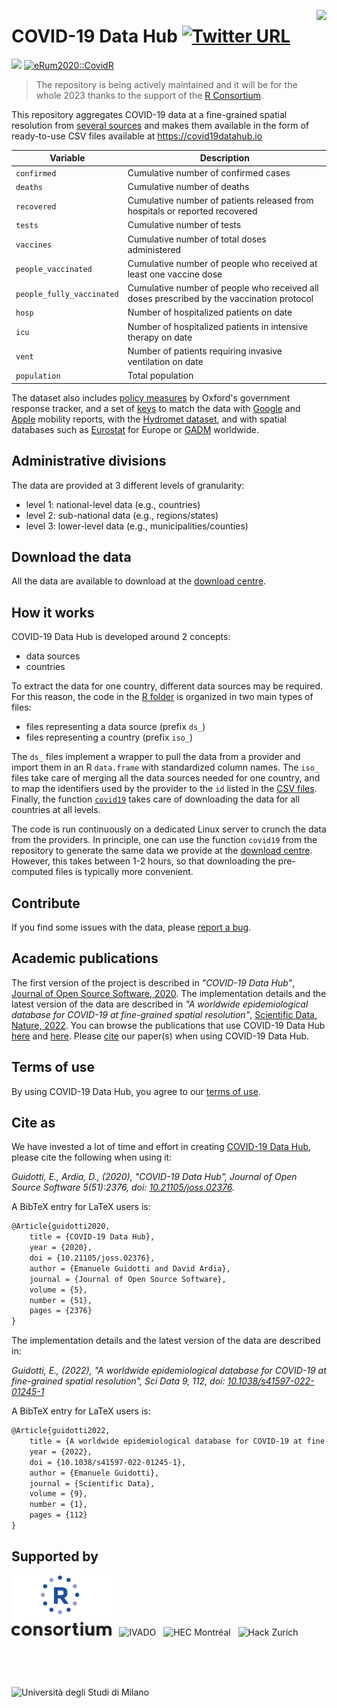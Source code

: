 <a href="https://covid19datahub.io"><img src="https://storage.covid19datahub.io/logo.svg" align="right" height="128"/></a>

# COVID-19 Data Hub [![Twitter URL](https://img.shields.io/twitter/url?style=social&url=https%3A%2F%2Fgithub.com%2Fcovid19datahub%2FCOVID19%2F)](https://twitter.com/intent/tweet?url=https%3A%2F%2Fgithub.com%2Fcovid19datahub%2FCOVID19)

[![](https://storage.covid19datahub.io/downloads/total.svg)](https://covid19datahub.io/articles/data.html)  [![eRum2020::CovidR](https://badgen.net/https/runkit.io/erum2020-covidr/badge/branches/master/covid19datahub?cache=300)](https://milano-r.github.io/erum2020-covidr-contest/covid19datahub.html)

> The repository is being actively maintained and it will be for the whole 2023 thanks to the support of the [R Consortium](https://www.r-consortium.org).

This repository aggregates COVID-19 data at a fine-grained spatial resolution from [several sources](https://covid19datahub.io/reference/index.html) and makes them available in the form of ready-to-use CSV files available at https://covid19datahub.io

| Variable                  | Description                                                  |
| ------------------------- | ------------------------------------------------------------ |
| `confirmed`               | Cumulative number of confirmed cases                         |
| `deaths`                  | Cumulative number of deaths                                  |
| `recovered`               | Cumulative number of patients released from hospitals or reported recovered |
| `tests`                   | Cumulative number of tests                                   |
| `vaccines`                | Cumulative number of total doses administered                |
| `people_vaccinated`       | Cumulative number of people who received at least one vaccine dose |
| `people_fully_vaccinated` | Cumulative number of people who received all doses prescribed by the vaccination protocol |
| `hosp`                    | Number of hospitalized patients on date                      |
| `icu`                     | Number of hospitalized patients in intensive therapy on date |
| `vent`                    | Number of patients requiring invasive ventilation on date    |
| `population`              | Total population                                             |

The dataset also includes [policy measures](https://covid19datahub.io/articles/docs.html#policy-measures) by Oxford's government response tracker, and a set of [keys](https://covid19datahub.io/articles/docs.html#external-keys) to match the data with [Google](https://www.google.com/covid19/mobility/) and [Apple](https://www.apple.com/covid19/mobility) mobility reports, with the [Hydromet dataset](https://github.com/CSSEGISandData/COVID-19_Unified-Dataset/tree/master/Hydromet), and with spatial databases such as [Eurostat](https://ec.europa.eu/eurostat/web/nuts/nuts-maps) for Europe or [GADM](https://gadm.org/) worldwide.

## Administrative divisions

The data are provided at 3 different levels of granularity:

- level 1: national-level data (e.g., countries)
- level 2: sub-national data (e.g., regions/states)
- level 3: lower-level data (e.g., municipalities/counties)

## Download the data

All the data are available to download at the [download centre](https://covid19datahub.io/articles/data.html).

## How it works

COVID-19 Data Hub is developed around 2 concepts: 

- data sources
- countries  

To extract the data for one country, different data sources may be required. For this reason, the code in the [R folder](https://github.com/covid19datahub/COVID19/tree/master/R) is organized in two main types of files:

- files representing a data source (prefix `ds_`)
- files representing a country (prefix `iso_`)

The `ds_` files implement a wrapper to pull the data from a provider and import them in an R `data.frame` with standardized column names. The `iso_` files take care of merging all the data sources needed for one country, and to map the identifiers used by the provider to the `id` listed in the [CSV files](https://github.com/covid19datahub/COVID19/tree/master/inst/extdata/db). Finally, the function [`covid19`](https://github.com/covid19datahub/COVID19/blob/master/R/covid19.R) takes care of downloading the data for all countries at all levels.

The code is run continuously on a dedicated Linux server to crunch the data from the providers.  In principle, one can use the function `covid19` from the repository to generate the same data we provide at the [download centre](https://covid19datahub.io/articles/data.html#latest-data). However, this takes between 1-2 hours, so that downloading the pre-computed files is typically more convenient.

## Contribute

If you find some issues with the data, please [report a bug](https://github.com/covid19datahub/COVID19/issues).

## Academic publications

The first version of the project is described in *"COVID-19 Data Hub"*, [Journal of Open Source Software, 2020](https://doi.org/10.21105/joss.02376). The implementation details and the latest version of the data are described in *"A worldwide epidemiological database for COVID-19 at fine-grained spatial resolution"*, [Scientific Data, Nature, 2022](https://doi.org/10.1038/s41597-022-01245-1). You can browse the publications that use COVID-19 Data Hub [here](https://scholar.google.com/scholar?oi=bibs&hl=en&cites=1585537563493742217) and [here](https://scholar.google.com/scholar?oi=bibs&hl=en&cites=3406901022968697451). Please [cite](/authors.html) our paper(s) when using COVID-19 Data Hub.

## Terms of use

By using COVID-19 Data Hub, you agree to our [terms of use](https://covid19datahub.io/LICENSE.html).

## Cite as

We have invested a lot of time and effort in creating [COVID-19 Data Hub](https://covid19datahub.io), please cite the following when using it:

*Guidotti, E., Ardia, D., (2020), "COVID-19 Data Hub", Journal of Open Source Software 5(51):2376, doi: [10.21105/joss.02376](https://doi.org/10.21105/joss.02376).*

A BibTeX entry for LaTeX users is:

```latex
@Article{guidotti2020,
    title = {COVID-19 Data Hub},
    year = {2020},
    doi = {10.21105/joss.02376},
    author = {Emanuele Guidotti and David Ardia},
    journal = {Journal of Open Source Software},
    volume = {5},
    number = {51},
    pages = {2376}
}
```

The implementation details and the latest version of the data are described in:

*Guidotti, E., (2022), "A worldwide epidemiological database for COVID-19 at fine-grained spatial resolution", Sci Data 9, 112, doi: [10.1038/s41597-022-01245-1](https://doi.org/10.1038/s41597-022-01245-1)*

A BibTeX entry for LaTeX users is:

```latex
@Article{guidotti2022,
    title = {A worldwide epidemiological database for COVID-19 at fine-grained spatial resolution},
    year = {2022},
    doi = {10.1038/s41597-022-01245-1},
    author = {Emanuele Guidotti},
    journal = {Scientific Data},
    volume = {9},
    number = {1},
    pages = {112}
}
```

## Supported by 

<div style="height:96px">
<img height="96" src="man/figures/RConsortium.png" alt="R Consortium" style="margin-right:8px"/>
<img height="96" src="man/figures/ivado.png" alt="IVADO" style="margin-right:8px"/>
<img height="96" src="man/figures/hec-montreal.jpg" alt="HEC Montréal" style="display:inline-block;margin-right:8px" />
<img height="96" src="man/figures/hackzurich.jpeg" alt="Hack Zurich" style="display:inline-block;margin-right:8px" />
<img height="96" src="man/figures/unimi.jpg" alt="Università degli Studi di Milano" style="display:inline-block;margin-right:8px" />
</div>


